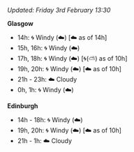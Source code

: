 *Updated: Friday 3rd February 13:30*

**Glasgow**

* 14h: :cyclone: Windy (:cloud:) [:cloud: as of 14h]
* 15h, 16h: :cyclone: Windy (:cloud:)
* 17h, 18h: :cyclone: Windy (:cloud:) [:cyclone:(:partly_sunny:) as of 10h]
* 19h, 20h: :cyclone: Windy (:cloud:) [:cloud: as of 10h]
* 21h - 23h: :cloud: Cloudy
* 0h, 1h: :cyclone: Windy (:cloud:)

**Edinburgh**

* 14h - 18h: :cyclone: Windy (:cloud:)
* 19h, 20h: :cyclone: Windy (:cloud:) [:cloud: as of 10h]
* 21h - 1h: :cloud: Cloudy
